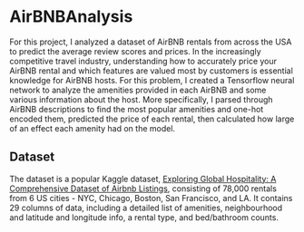 # AirBNBAnalysis

For this project, I analyzed a dataset of AirBNB rentals from across the USA to predict the average review scores and prices. In the increasingly competitive travel industry, understanding how to accurately price your AirBNB rental and which features are valued most by customers is essential knowledge for AirBNB hosts. For this problem, I created a Tensorflow neural network to analyze the amenities provided in each AirBNB and some various information about the host. More specifically, I parsed through AirBNB descriptions to find the most popular amenities and one-hot encoded them, predicted the price of each rental, then calculated how large of an effect each amenity had on the model.

## Dataset

The dataset is a popular Kaggle dataset, [Exploring Global Hospitality: A Comprehensive Dataset of Airbnb Listings](https://www.kaggle.com/datasets/lovishbansal123/airbnb-data), consisting of 78,000 rentals from 6 US cities - NYC, Chicago, Boston, San Francisco, and LA. It contains 29 columns of data, including a detailed list of amenities, neighbourhood and latitude and longitude info, a rental type, and bed/bathroom counts.
